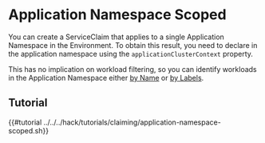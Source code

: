 # Application Namespace Scoped

You can create a ServiceClaim that applies to a single Application Namespace in the Environment.
To obtain this result, you need to declare in the application namespace using the `applicationClusterContext` property.

This has no implication on workload filtering, so you can identify workloads in the Application Namespace either [by Name](./filtering-by-name.md) or [by Labels](./filtering-by-labels.md).

## Tutorial

{{#tutorial ../../../hack/tutorials/claiming/application-namespace-scoped.sh}}
